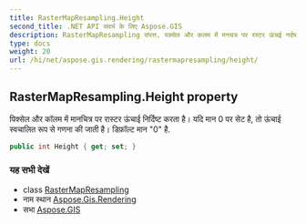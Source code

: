 ```yaml
---
title: RasterMapResampling.Height
second_title: .NET API संदर्भ के लिए Aspose.GIS
description: RasterMapResampling संपत्त. पक्सेल और कलम में मनचत्र पर रस्टर ऊंचई नर्दष्ट करत है यद मन 0 पर सेट है त ऊंचई स्वचलत रूप से गणन क जत है डफ़ल्ट मन 0 है.
type: docs
weight: 20
url: /hi/net/aspose.gis.rendering/rastermapresampling/height/
---
```

## RasterMapResampling.Height property

पिक्सेल और कॉलम में मानचित्र पर रास्टर ऊंचाई निर्दिष्ट करता है। यदि मान 0 पर सेट है, तो ऊंचाई स्वचालित रूप से गणना की जाती है। डिफ़ॉल्ट मान "0" है.

```csharp
public int Height { get; set; }
```

### यह सभी देखें

* class [RasterMapResampling](../)
* नाम स्थान [Aspose.Gis.Rendering](../../rastermapresampling/)
* सभा [Aspose.GIS](../../../)


